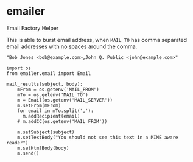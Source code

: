 # emailer
Email Factory Helper

This is able to burst email address, when `MAIL_TO` has comma separated email addresses with no spaces around the comma.
```
"Bob Jones <bob@example.com>,John Q. Public <john@example.com>"
```


```
import os
from emailer.email import Email

mail_results(subject, body):
    mFrom = os.getenv('MAIL_FROM')
    mTo = os.getenv('MAIL_TO')
    m = Email(os.getenv('MAIL_SERVER'))
    m.setFrom(mFrom)
    for email in mTo.split(','):
      m.addRecipient(email)
    # m.addCC(os.getenv('MAIL_FROM'))

    m.setSubject(subject)
    m.setTextBody("You should not see this text in a MIME aware reader")
    m.setHtmlBody(body)
    m.send()
```
